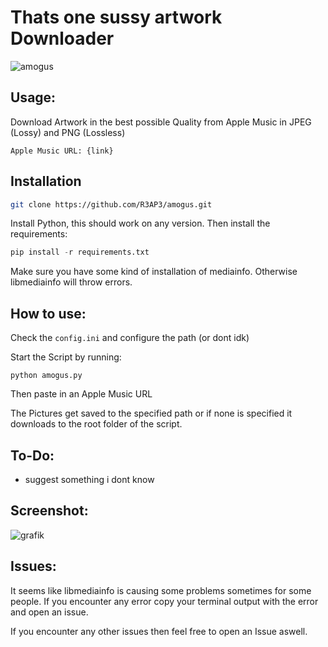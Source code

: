 
# Thats one sussy artwork Downloader
![amogus](https://user-images.githubusercontent.com/89069925/147856498-ce8049f1-1248-4f25-a425-da7dc9b404f7.jpg)
## Usage:
Download Artwork in the best possible Quality from Apple Music in JPEG (Lossy) and PNG (Lossless)
```
Apple Music URL: {link}
```

## Installation
```bash
git clone https://github.com/R3AP3/amogus.git
```
Install Python, this should work on any version. Then install the requirements:
```python
pip install -r requirements.txt
```
Make sure you have some kind of installation of mediainfo. Otherwise libmediainfo will throw errors.
## How to use:

Check the `config.ini` and configure the path (or dont idk)

Start the Script by running:
```
python amogus.py
```
Then paste in an Apple Music URL

The Pictures get saved to the specified path or if none is specified it downloads to the root folder of the script.

## To-Do:

- suggest something i dont know

## Screenshot:
![grafik](https://user-images.githubusercontent.com/89069925/147856427-7653deeb-a6e8-46ae-9e4b-944897b45031.png)

## Issues:
It seems like libmediainfo is causing some problems sometimes for some people. If you encounter any error copy your terminal output with the error and open an issue.

If you encounter any other issues then feel free to open an Issue aswell.
